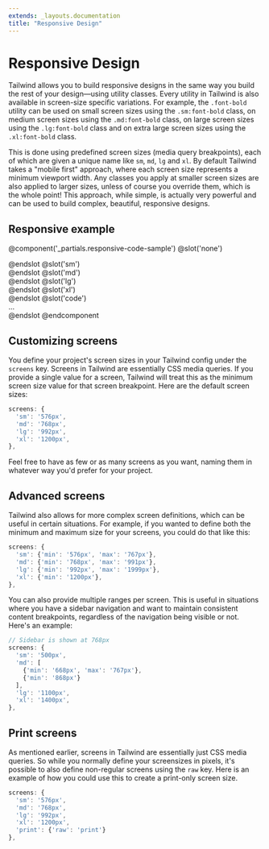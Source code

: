 ```yaml
---
extends: _layouts.documentation
title: "Responsive Design"
---
```


# Responsive Design

Tailwind allows you to build responsive designs in the same way you build the rest of your design&mdash;using utility classes. Every utility in Tailwind is also available in screen-size specific variations. For example, the `.font-bold` utility can be used on small screen sizes using the `.sm:font-bold` class, on medium screen sizes using the `.md:font-bold` class, on large screen sizes using the `.lg:font-bold` class and on extra large screen sizes using the `.xl:font-bold` class.

This is done using predefined screen sizes (media query breakpoints), each of which are given a unique name like `sm`, `md`, `lg` and `xl`. By default Tailwind takes a "mobile first" approach, where each screen size represents a minimum viewport width. Any classes you apply at smaller screen sizes are also applied to larger sizes, unless of course you override them, which is the whole point! This approach, while simple, is actually very powerful and can be used to build complex, beautiful, responsive designs.

## Responsive example

@component('_partials.responsive-code-sample')
@slot('none')
<div class="flex justify-center">
    <div class="bg-purple w-24 h-24 rounded-full"></div>
</div>
@endslot
@slot('sm')
<div class="flex justify-center">
    <div class="bg-green w-24 h-24 rounded-full"></div>
</div>
@endslot
@slot('md')
<div class="flex justify-center">
    <div class="bg-blue w-24 h-24 rounded-full"></div>
</div>
@endslot
@slot('lg')
<div class="flex justify-center">
    <div class="bg-red w-24 h-24 rounded-full"></div>
</div>
@endslot
@slot('xl')
<div class="flex justify-center">
    <div class="bg-orange w-24 h-24 rounded-full"></div>
</div>
@endslot
@slot('code')
<div class="none:bg-purple sm:bg-green md:bg-blue lg:bg-red xl:bg-orange ...">
    ...
</div>
@endslot
@endcomponent

## Customizing screens

You define your project's screen sizes in your Tailwind config under the `screens` key. Screens in Tailwind are essentially CSS media queries. If you provide a single value for a screen, Tailwind will treat this as the minimum screen size value for that screen breakpoint. Here are the default screen sizes:

```js
screens: {
  'sm': '576px',
  'md': '768px',
  'lg': '992px',
  'xl': '1200px',
},
```

Feel free to have as few or as many screens as you want, naming them in whatever way you'd prefer for your project.

## Advanced screens

Tailwind also allows for more complex screen definitions, which can be useful in certain situations. For example, if you wanted to define both the minimum and maximum size for your screens, you could do that like this:

```js
screens: {
  'sm': {'min': '576px', 'max': '767px'},
  'md': {'min': '768px', 'max': '991px'},
  'lg': {'min': '992px', 'max': '1999px'},
  'xl': {'min': '1200px'},
},
```

You can also provide multiple ranges per screen. This is useful in situations where you have a sidebar navigation and want to maintain consistent content breakpoints, regardless of the navigation being visible or not. Here's an example:

```js
// Sidebar is shown at 768px
screens: {
  'sm': '500px',
  'md': [
    {'min': '668px', 'max': '767px'},
    {'min': '868px'}
  ],
  'lg': '1100px',
  'xl': '1400px',
},
```

## Print screens

As mentioned earlier, screens in Tailwind are essentially just CSS media queries. So while you normally define your screensizes in pixels, it's possible to also define non-regular screens using the `raw` key. Here is an example of how you could use this to create a print-only screen size.

```js
screens: {
  'sm': '576px',
  'md': '768px',
  'lg': '992px',
  'xl': '1200px',
  'print': {'raw': 'print'}
},
```
